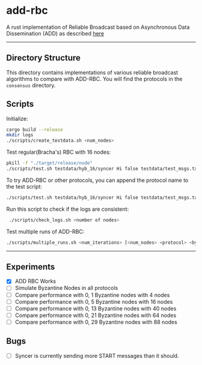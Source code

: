 # add-rbc
A rust implementation of Reliable Broadcast based on Asynchronous Data Dissemination (ADD) as described [here](https://eprint.iacr.org/2021/777.pdf)

---
## Directory Structure

This directory contains implementations of various reliable broadcast algorithms to compare with ADD-RBC. You will find the protocols in the `consensus` directory. 

## Scripts

Initialize:
```bash
cargo build --release
mkdir logs
./scripts/create_testdata.sh <num_nodes>
```

Test regular(Bracha's) RBC with 16 nodes:
```bash
pkill -f "./target/release/node" 
./scripts/test.sh testdata/hyb_16/syncer Hi false testdata/test_msgs.txt rbc 16
```

To try ADD-RBC or other protocols, you can append the protocol name to the test script:
```bash
./scripts/test.sh testdata/hyb_16/syncer Hi false testdata/test_msgs.txt addrbc 16
```

Run this script to check if the logs are consistent:
```bash
 ./scripts/check_logs.sh <number of nodes>
```

Test multiple runs of ADD-RBC: 
```bash
./scripts/multiple_runs.sh <num_iterations> [<num_nodes> <protocol> <byzantine>]
```
---

## Experiments
- [x] ADD RBC Works
- [ ] Simulate Byzantine Nodes in all protocols
- [ ] Compare performance with 0, 1 Byzantine nodes with 4 nodes
- [ ] Compare performance with 0, 5 Byzantine nodes with 16 nodes
- [ ] Compare performance with 0, 13 Byzantine nodes with 40 nodes
- [ ] Compare performance with 0, 21 Byzantine nodes with 64 nodes
- [ ] Compare performance with 0, 29 Byzantine nodes with 88 nodes

## Bugs

- [ ] Syncer is currently sending more START messages than it should.